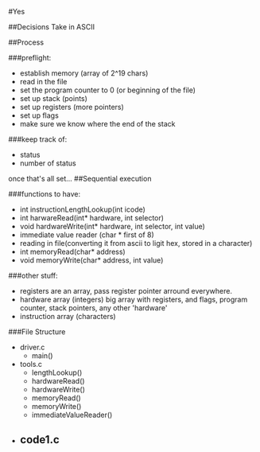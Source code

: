 #Yes

##Decisions
Take in ASCII

##Process

###preflight: 
- establish memory (array of 2^19 chars)
- read in the file
- set the program counter to 0 (or beginning of the file)
- set up stack (points)
- set up registers (more pointers)
- set up flags
- make sure we know where the end of the stack

###keep track of:
- status
- number of status


once that's all set...
##Sequential execution

###functions to have: 
- int instructionLengthLookup(int icode)
- int harwareRead(int* hardware, int selector)
- void hardwareWrite(int* hardware, int selector, int value)
- immediate value reader (char * first of 8)
- reading in file(converting it from ascii to ligit hex, stored in a character)
- int memoryRead(char* address)
- void memoryWrite(char* address, int value) 




###other stuff:
- registers are an array, pass register pointer arround everywhere. 
- hardware array (integers) big array with registers, and flags, program counter, stack pointers, any other 'hardware'
- instruction array (characters) 

###File Structure 

- driver.c
	- main()
- tools.c
	- lengthLookup()
	- hardwareRead()
	- hardwareWrite()
	- memoryRead()
	- memoryWrite()
	- immediateValueReader()
- code1.c
	- 
